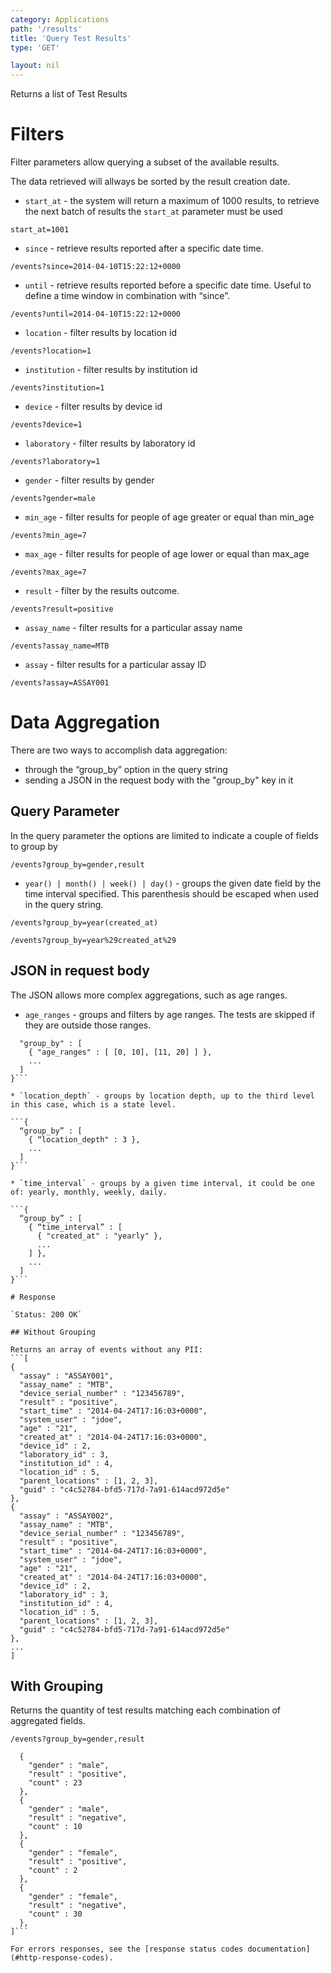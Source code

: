 ```yaml
---
category: Applications
path: '/results'
title: 'Query Test Results'
type: 'GET'

layout: nil
---
```


Returns a list of Test Results

# Filters

Filter parameters allow querying a subset of the available results.

The data retrieved will allways be sorted by the result creation date.

* `start_at` - the system will return a maximum of 1000 results, to retrieve the next batch of results the `start_at` parameter must be used

`start_at=1001`

* `since` - retrieve results reported after a specific date time.

`/events?since=2014-04-10T15:22:12+0000`

* `until` - retrieve results reported before a specific date time. Useful to define a time window in combination with “since”.

`/events?until=2014-04-10T15:22:12+0000`

* `location` - filter results by location id

`/events?location=1`

* `institution` - filter results by institution id

`/events?institution=1`

* `device` - filter results by device id

`/events?device=1`

* `laboratory` - filter results by laboratory id

`/events?laboratory=1`

* `gender` - filter results by gender

`/events?gender=male`

* `min_age` - filter results for people of age greater or equal than min_age

`/events?min_age=7`

* `max_age` - filter results for people of age lower or equal than max_age

`/events?max_age=7`

* `result` - filter by the results outcome.

`/events?result=positive`

* `assay_name` - filter results for a particular assay name

`/events?assay_name=MTB`

* `assay` - filter results for a particular assay ID

`/events?assay=ASSAY001`

# Data Aggregation

There are two ways to accomplish data aggregation:

* through the “group_by” option in the query string
* sending a JSON in the request body with the "group_by" key in it

## Query Parameter

In the query parameter the options are limited to indicate a couple of fields to group by

`/events?group_by=gender,result`

* `year() | month() | week() | day()` - groups the given date field by the time interval specified. This parenthesis should be escaped when used in the query string.

`/events?group_by=year(created_at)`

`/events?group_by=year%29created_at%29`

## JSON in request body

The JSON allows more complex aggregations, such as age ranges.

* `age_ranges` - groups and filters by age ranges. The tests are skipped if they are outside those ranges.

```{
  "group_by" : [
    { "age_ranges" : [ [0, 10], [11, 20] ] },
    ...
  ]
}```

* `location_depth` - groups by location depth, up to the third level in this case, which is a state level.

```{
  “group_by” : [
    { “location_depth" : 3 },
    ...
  ]
}```

* `time_interval` - groups by a given time interval, it could be one of: yearly, monthly, weekly, daily.

```{
  “group_by” : [
    { “time_interval” : [
      { "created_at" : "yearly" },
      ...
    ] },
    ...
  ]
}```

# Response

`Status: 200 OK`

## Without Grouping

Returns an array of events without any PII:
```[
{
  "assay" : "ASSAY001",
  "assay_name" : "MTB",
  "device_serial_number" : "123456789",
  "result" : "positive",
  "start_time" : "2014-04-24T17:16:03+0000",
  "system_user" : "jdoe",
  "age" : "21",
  "created_at" : "2014-04-24T17:16:03+0000",
  "device_id" : 2,
  "laboratory_id" : 3,
  "institution_id" : 4,
  "location_id" : 5,
  "parent_locations" : [1, 2, 3],
  "guid" : "c4c52784-bfd5-717d-7a91-614acd972d5e"
},
{
  "assay" : "ASSAY002",
  "assay_name" : "MTB",
  "device_serial_number" : "123456789",
  "result" : "positive",
  "start_time" : "2014-04-24T17:16:03+0000",
  "system_user" : "jdoe",
  "age" : "21",
  "created_at" : "2014-04-24T17:16:03+0000",
  "device_id" : 2,
  "laboratory_id" : 3,
  "institution_id" : 4,
  "location_id" : 5,
  "parent_locations" : [1, 2, 3],
  "guid" : "c4c52784-bfd5-717d-7a91-614acd972d5e"
},
...
]
```

## With Grouping

Returns the quantity of test results matching each combination of aggregated fields.

```/events?group_by=gender,result```

```[
  {
    "gender" : "male",
    "result" : "positive",
    "count" : 23
  },
  {
    "gender" : "male",
    "result" : "negative",
    "count" : 10
  },
  {
    "gender" : "female",
    "result" : "positive",
    "count" : 2
  },
  {
    "gender" : "female",
    "result" : "negative",
    "count" : 30
  },
]```

For errors responses, see the [response status codes documentation](#http-response-codes).
